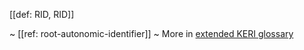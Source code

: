 [[def: RID, RID]]

~ [[ref: root-autonomic-identifier]]
~ More in <a href="https://weboftrust.github.io/WOT-terms/docs/glossary/RID">extended KERI glossary</a>
